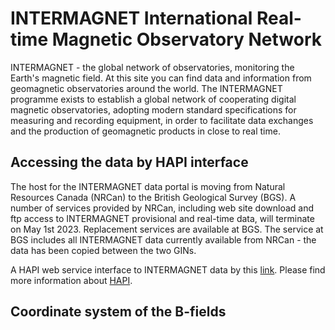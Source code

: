 <!-- 
Author(s): Shibaji Chakraborty, Xueling Shi

Disclaimer:
SCUBAS is under the MIT license found in the root directory LICENSE.md 
Everyone is permitted to copy and distribute verbatim copies of this license 
document.

This version of the MIT Public License incorporates the terms
and conditions of MIT General Public License.
-->
# INTERMAGNET International Real-time Magnetic Observatory Network
INTERMAGNET - the global network of observatories, monitoring the Earth's magnetic field. At this site you can find data and information from geomagnetic observatories around the world. The INTERMAGNET programme exists to establish a global network of cooperating digital magnetic observatories, adopting modern standard specifications for measuring and recording equipment, in order to facilitate data exchanges and the production of geomagnetic products in close to real time.

## Accessing the data by HAPI interface
The host for the INTERMAGNET data portal is moving from Natural Resources Canada (NRCan) to the British Geological Survey (BGS). A number of services provided by NRCan, including web site download and ftp access to INTERMAGNET provisional and real-time data, will terminate on May 1st 2023. Replacement services are available at BGS. The service at BGS includes all INTERMAGNET data currently available from NRCan - the data has been copied between the two GINs.

A HAPI web service interface to INTERMAGNET data by this [link](https://imag-data.bgs.ac.uk/GIN_V1/hapi). Please find more information about [HAPI](https://hapi-server.github.io).

## Coordinate system of the B-fields
